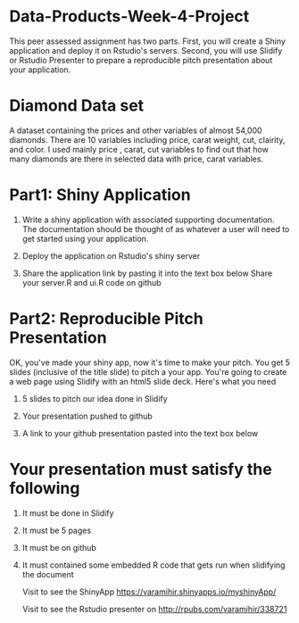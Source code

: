 # Data-Products-Week-4-Project
This peer assessed assignment has two parts. First, you will create a Shiny application and deploy it on Rstudio's servers. Second, you will use Slidify or Rstudio Presenter to prepare a reproducible pitch presentation about your application.

# Diamond Data set
A dataset containing the prices and other variables of almost 54,000 diamonds.
There are 10 variables including price, carat weight, cut, clairity, and color.
I used mainly price , carat, cut variables to find out that  how many diamonds are there in selected data with price, carat variables.

# Part1: Shiny Application
1. Write a shiny application with associated supporting documentation. The documentation should be thought of as whatever a user will need to get started using your application.

2. Deploy the application on Rstudio's shiny server

3. Share the application link by pasting it into the text box below
 Share your server.R and ui.R code on github

# Part2: Reproducible Pitch Presentation

OK, you've made your shiny app, now it's time to make your pitch. You get 5 slides (inclusive of the title slide) to pitch a your app. You're going to create a web page using Slidify with an html5 slide deck.
Here's what you need
1. 5 slides to pitch our idea done in Slidify

2. Your presentation pushed to github
3. A link to your github presentation pasted into the text box below

# Your presentation must satisfy the following

1. It must be done in Slidify
2. It must be 5 pages
3. It must be on github
4. It must contained some embedded R code that gets run when slidifying the document

   Visit to see the ShinyApp  https://varamihir.shinyapps.io/myshinyApp/
   
   Visit to see the Rstudio presenter on http://rpubs.com/varamihir/338721


